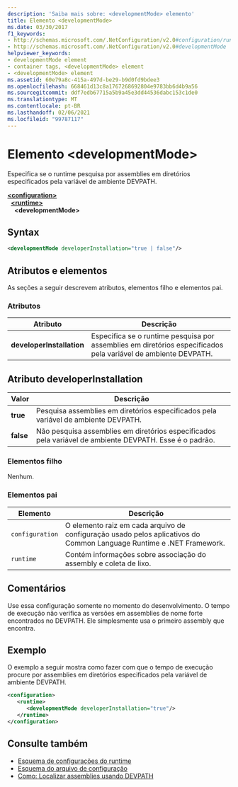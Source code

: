 ```yaml
---
description: 'Saiba mais sobre: <developmentMode> elemento'
title: Elemento <developmentMode>
ms.date: 03/30/2017
f1_keywords:
- http://schemas.microsoft.com/.NetConfiguration/v2.0#configuration/runtime/developmentMode
- http://schemas.microsoft.com/.NetConfiguration/v2.0#developmentMode
helpviewer_keywords:
- developmentMode element
- container tags, <developmentMode> element
- <developmentMode> element
ms.assetid: 60e79a8c-415a-497d-be29-b9d0fd9bdee3
ms.openlocfilehash: 668461d13c8a1767268692804e9783bb6d4b9a56
ms.sourcegitcommit: ddf7edb67715a5b9a45e3dd44536dabc153c1de0
ms.translationtype: MT
ms.contentlocale: pt-BR
ms.lasthandoff: 02/06/2021
ms.locfileid: "99787117"
---
```

# <a name="developmentmode-element"></a>Elemento \<developmentMode>

Especifica se o runtime pesquisa por assemblies em diretórios especificados pela variável de ambiente DEVPATH.  
  
[**\<configuration>**](../configuration-element.md)\
&nbsp;&nbsp;[**\<runtime>**](runtime-element.md)\
&nbsp;&nbsp;&nbsp;&nbsp;**\<developmentMode>**  
  
## <a name="syntax"></a>Syntax  
  
```xml  
<developmentMode developerInstallation="true | false"/>  
```  
  
## <a name="attributes-and-elements"></a>Atributos e elementos  

 As seções a seguir descrevem atributos, elementos filho e elementos pai.  
  
### <a name="attributes"></a>Atributos  
  
|Atributo|Descrição|  
|---------------|-----------------|  
|**developerInstallation**|Especifica se o runtime pesquisa por assemblies em diretórios especificados pela variável de ambiente DEVPATH.|  
  
## <a name="developerinstallation-attribute"></a>Atributo developerInstallation  
  
|Valor|Descrição|  
|-----------|-----------------|  
|**true**|Pesquisa assemblies em diretórios especificados pela variável de ambiente DEVPATH.|  
|**false**|Não pesquisa assemblies em diretórios especificados pela variável de ambiente DEVPATH. Esse é o padrão.|  
  
### <a name="child-elements"></a>Elementos filho  

 Nenhum.  
  
### <a name="parent-elements"></a>Elementos pai  
  
|Elemento|Descrição|  
|-------------|-----------------|  
|`configuration`|O elemento raiz em cada arquivo de configuração usado pelos aplicativos do Common Language Runtime e .NET Framework.|  
|`runtime`|Contém informações sobre associação do assembly e coleta de lixo.|  
  
## <a name="remarks"></a>Comentários  

 Use essa configuração somente no momento do desenvolvimento. O tempo de execução não verifica as versões em assemblies de nome forte encontrados no DEVPATH. Ele simplesmente usa o primeiro assembly que encontra.  
  
## <a name="example"></a>Exemplo  

 O exemplo a seguir mostra como fazer com que o tempo de execução procure por assemblies em diretórios especificados pela variável de ambiente DEVPATH.  
  
```xml  
<configuration>  
   <runtime>  
      <developmentMode developerInstallation="true"/>  
   </runtime>  
</configuration>  
```  
  
## <a name="see-also"></a>Consulte também

- [Esquema de configurações do runtime](index.md)
- [Esquema do arquivo de configuração](../index.md)
- [Como: Localizar assemblies usando DEVPATH](../../how-to-locate-assemblies-by-using-devpath.md)
